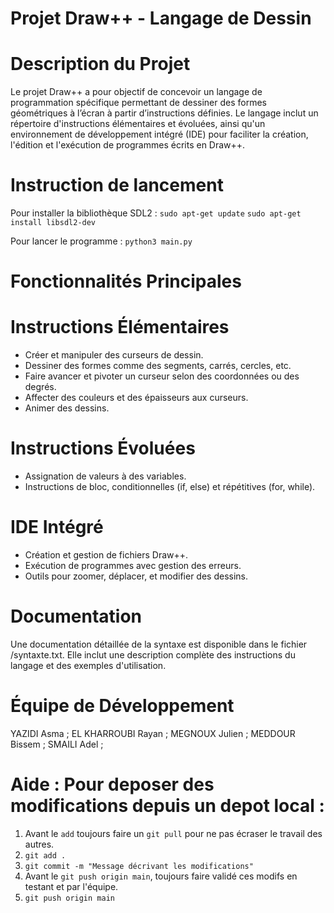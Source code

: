 # Projet Draw++ - Langage de Dessin



# Description du Projet

Le projet Draw++ a pour objectif de concevoir un langage de programmation spécifique permettant de dessiner des formes géométriques à l’écran à partir d’instructions définies. Le langage inclut un répertoire d'instructions élémentaires et évoluées, ainsi qu'un environnement de développement intégré (IDE) pour faciliter la création, l'édition et l'exécution de programmes écrits en Draw++.

# Instruction de lancement

Pour installer la bibliothèque SDL2 :
`sudo apt-get update`
`sudo apt-get install libsdl2-dev`

Pour lancer le programme :
`python3 main.py`


# Fonctionnalités Principales

    
# Instructions Élémentaires 
- Créer et manipuler des curseurs de dessin.
- Dessiner des formes comme des segments, carrés, cercles, etc.
- Faire avancer et pivoter un curseur selon des coordonnées ou des degrés.
- Affecter des couleurs et des épaisseurs aux curseurs.
- Animer des dessins.
# Instructions Évoluées 
- Assignation de valeurs à des variables.
- Instructions de bloc, conditionnelles (if, else) et répétitives (for, while).
# IDE Intégré 
- Création et gestion de fichiers Draw++.
- Exécution de programmes avec gestion des erreurs.
- Outils pour zoomer, déplacer, et modifier des dessins.


# Documentation

Une documentation détaillée de la syntaxe est disponible dans le fichier /syntaxte.txt. Elle inclut une description complète des instructions du langage et des exemples d'utilisation.


# Équipe de Développement

YAZIDI Asma ; 
EL KHARROUBI Rayan ; 
MEGNOUX Julien ; 
MEDDOUR Bissem ;
SMAILI Adel ;





# Aide : Pour deposer des modifications depuis un depot local :
1. Avant le `add` toujours faire un `git pull` pour ne pas écraser le travail des autres.
2. `git add .`
3. `git commit -m "Message décrivant les modifications"`
4. Avant le `git push origin main`, toujours faire validé ces modifs en testant et par l'équipe.
5. `git push origin main`




